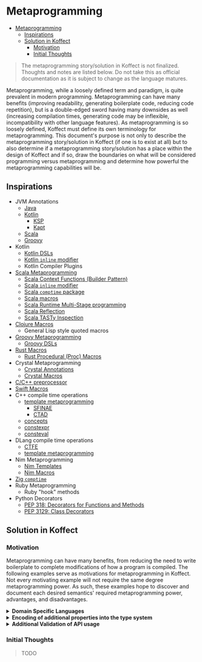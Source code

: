# Metaprogramming

<!-- TOC -->
* [Metaprogramming](#metaprogramming)
  * [Inspirations](#inspirations)
  * [Solution in Koffect](#solution-in-koffect)
    * [Motivation](#motivation)
    * [Initial Thoughts](#initial-thoughts)
<!-- TOC -->

> The metaprogramming story/solution in Koffect is not finalized. Thoughts and notes are listed below.
> Do not take this as official documentation as it is subject to change as the language matures.

Metaprogramming, while a loosely defined term and paradigm, is quite prevalent in modern programming. Metaprogramming can
have many benefits (improving readability, generating boilerplate code, reducing code repetition), but is a double-edged
sword having many downsides as well (increasing compilation times, generating code may be inflexible, incompatibility with
other language features). As metaprogramming is so loosely defined, Koffect must define its own terminology for metaprogramming.
This document's purpose is not only to describe the metaprogramming story/solution in Koffect (if one is to exist at all)
but to also determine if a metaprogramming story/solution has a place within the design of Koffect and if so, draw the 
boundaries on what will be considered programming versus metaprogramming and determine how powerful the metaprogramming
capabilities will be.

## Inspirations

- JVM Annotations
  - [Java](https://docs.oracle.com/javase/tutorial/java/annotations/)
  - [Kotlin](https://kotlinlang.org/docs/annotations.html)
    - [KSP](https://kotlinlang.org/docs/ksp-overview.html)
    - [Kapt](https://kotlinlang.org/docs/kapt.html)
  - [Scala](https://docs.scala-lang.org/tour/annotations.html)
  - [Groovy](https://groovy-lang.org/objectorientation.html#_annotations)
- Kotlin
  - [Kotlin DSLs](https://kotlinlang.org/docs/type-safe-builders.html) 
  - [Kotlin `inline` modifier](https://kotlinlang.org/docs/inline-functions.html)
  - Kotlin Compiler Plugins
- [Scala Metaprogramming](https://docs.scala-lang.org/scala3/reference/metaprogramming/)
  - [Scala Context Functions (Builder Pattern)](https://docs.scala-lang.org/scala3/reference/contextual/context-functions.html#example-builder-pattern-1)  
  - [Scala `inline` modifier](https://docs.scala-lang.org/scala3/reference/metaprogramming/inline.html)
  - [Scala `comptime` package](https://docs.scala-lang.org/scala3/reference/metaprogramming/compiletime-ops.html)
  - [Scala macros](https://docs.scala-lang.org/scala3/reference/metaprogramming/macros.html)
  - [Scala Runtime Multi-Stage programming](https://docs.scala-lang.org/scala3/reference/metaprogramming/staging.html)
  - [Scala Reflection](https://docs.scala-lang.org/scala3/reference/metaprogramming/reflection.html)
  - [Scala TASTy Inspection](https://docs.scala-lang.org/scala3/reference/metaprogramming/tasty-inspect.html)
- [Clojure Macros](https://clojure-doc.org/articles/language/macros/)
  - General Lisp style quoted macros
- [Groovy Metaprogramming](https://groovy-lang.org/metaprogramming.html)
  - [Groovy DSLs](https://docs.groovy-lang.org/docs/latest/html/documentation/core-domain-specific-languages.html)
- [Rust Macros](https://doc.rust-lang.org/book/ch19-06-macros.html)
  - [Rust Procedural (Proc) Macros](https://doc.rust-lang.org/reference/procedural-macros.html)
- Crystal Metaprogramming
  - [Crystal Annotations](https://crystal-lang.org/reference/1.12/syntax_and_semantics/annotations/index.html)
  - [Crystal Macros](https://crystal-lang.org/reference/1.12/syntax_and_semantics/macros/index.html)
- [C/C++ preprocessor](https://en.cppreference.com/w/cpp/preprocessor)
- [Swift Macros](https://docs.swift.org/swift-book/documentation/the-swift-programming-language/macros/)
- C++ compile time operations
  - [template metaprogramming](https://en.cppreference.com/w/cpp/language/templates)
    - [SFINAE](https://en.cppreference.com/w/cpp/language/sfinae)
    - [CTAD](https://en.cppreference.com/w/cpp/language/class_template_argument_deduction)
  - [concepts](https://en.cppreference.com/w/cpp/language/constraints)
  - [constexpr](https://en.cppreference.com/w/cpp/language/constexpr)
  - [consteval](https://en.cppreference.com/w/cpp/language/consteval)
- DLang compile time operations
  - [CTFE](https://tour.dlang.org/tour/en/gems/compile-time-function-evaluation-ctfe)
  - [template metaprogramming](https://tour.dlang.org/tour/en/gems/template-meta-programming)
- Nim Metaprogramming
  - [Nim Templates](https://nim-lang.org/docs/tut2.html#templates)
  - [Nim Macros](https://nim-lang.org/docs/macros.html)
- [Zig `comptime`](https://ziglang.org/documentation/master/#comptime)
- Ruby Metaprogramming
  - Ruby "hook" methods
- Python Decorators
  - [PEP 318: Decorators for Functions and Methods](https://peps.python.org/pep-0318/)
  - [PEP 3129: Class Decorators](https://peps.python.org/pep-3129/)

## Solution in Koffect

### Motivation

Metaprogramming can have many benefits, from reducing the need to write boilerplate to complete modifications of how a
program is compiled. The following examples serve as motivations for metaprogramming in Koffect. Not every motivating 
example will not require the same degree metaprogramming power. As such, these examples hope to discover and document each
desired semantics' required metaprogramming power, advantages, and disadvantages. 

<details>
<summary><b>Domain Specific Languages</b></summary>

> TODO

</details>

<details>
<summary><b>Encoding of additional properties into the type system</b></summary>

Encoding additional properties into the type system does not necessarily entail metaprogramming. Metadata on types can
be encoded simply with marker interfaces (such as Java's [`RandomAccess`](https://docs.oracle.com/javase/8/docs/api/java/util/RandomAccess.html)
interface). However, this is simply additional information about a type (hence the name metadata). Additional properties
is a step further than just information, it is also the encoding of an (additional) API onto a type or family of types
that can then be utilized by the developer. 

A prime example of an additional property that also exposes an API is [commutativity](https://en.wikipedia.org/wiki/Commutative_property).
For an arbitrary function `foo` of type `(A, B) -> C`, the only way to invoke the function is `foo(someA, someB)`, however, 
in some cases of `foo` and cases of `A`, `B`, and `C`, `foo(someA, someB) == foo(someB, someA)` and so an equivalently
valid overload for `foo` is `(B, A) -> C`. Under the commutativity property, a singular function can be called with a multitude
of differing argument orders. An example function would be numerical addition. Let `foo = +` and `A == B == C`, then the
operation `someA + someB == someC == someB + someA` is trivially solvable (definition of `+` on integers). For when `A != B`
but `A == C || B == C`, this case can also be trivially solvable with a more robust type of `C = Dominating of A or B` 
(definition of `+` on integers with implicit widening semantics, such that `i32 + i64` will implicitly be dominated by
`i64` and therefore implicitly widened).

If the property of commutativity is encoded into the type system, the compiler may be able to better inform overload
resolution to more performant versions of functions. A prime example already of this is already seen in C++: [`std::reduce`](https://en.cppreference.com/w/cpp/algorithm/reduce)
versus [`std::accumulate`](https://en.cppreference.com/w/cpp/algorithm/accumulate). Both `reduce` and `accumulate` perform
the same operation, a `fold`, however, the difference between the two functions is the assumptions made about binary operation
performed. `reduce` requires the binary operation to be *associative* and *commutative* due to the possibility of the order
of operations being rearranged. This allows for `reduce` to be able to be trivially parallelizable and as such this is
reflected in the API of both functions: `reduce` may accept an execution policy while `accumulate` may not.

While C++ leaves this property of commutativity to be an implicit contract of the `reduce` function which if not followed
leads to undefined behavior, said property could be promoted to a contextual declaration in Koffect. Furthermore, C++
leaves the definition of the binary operation to be restricted to the first case discussed above (where the parameter and
return types must be constructively equivalent, meaning they are either equivalent or implicitly convertible). To allow
for Koffect to handle both cases discussed above, this proposed metaprogramming solution would be when a function `foo` 
is marked with `context(Commutative)` (for example) with the type signature of `(A, B) -> C`, an equivalent overload is
generated with the signature `(B, A) -> C` which essentially just flip the order of the operands to call to the first
definition of `foo` (if `A == B` in the type signature, then secondary overload is necessary). In practice, this would 
look like the following:

```kotlin
context(Commutative)
fun intAddDouble(int: Int, double: Double): Double = int.toDouble() + double

// the following function signature would be generated
context(Commutative)
fun intAddDouble(double: Double, int: Int): Double = intAddDouble(int, double)
```

> TODO power, pros and cons

</details>

<details>
<summary><b>Additional Validation of API usage</b></summary>

> TODO

</details>

### Initial Thoughts

> TODO